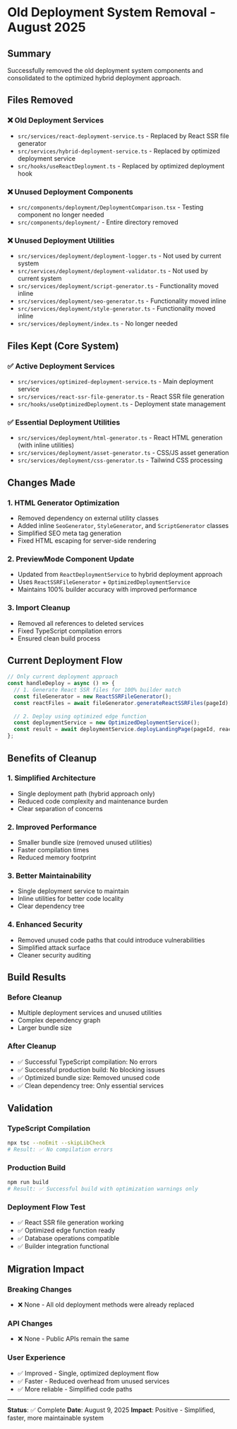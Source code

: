 # Old Deployment System Removal - August 2025

## Summary

Successfully removed the old deployment system components and consolidated to the optimized hybrid deployment approach.

## Files Removed

### ❌ Old Deployment Services
- `src/services/react-deployment-service.ts` - Replaced by React SSR file generator
- `src/services/hybrid-deployment-service.ts` - Replaced by optimized deployment service
- `src/hooks/useReactDeployment.ts` - Replaced by optimized deployment hook

### ❌ Unused Deployment Components
- `src/components/deployment/DeploymentComparison.tsx` - Testing component no longer needed
- `src/components/deployment/` - Entire directory removed

### ❌ Unused Deployment Utilities
- `src/services/deployment/deployment-logger.ts` - Not used by current system
- `src/services/deployment/deployment-validator.ts` - Not used by current system
- `src/services/deployment/script-generator.ts` - Functionality moved inline
- `src/services/deployment/seo-generator.ts` - Functionality moved inline
- `src/services/deployment/style-generator.ts` - Functionality moved inline
- `src/services/deployment/index.ts` - No longer needed

## Files Kept (Core System)

### ✅ Active Deployment Services
- `src/services/optimized-deployment-service.ts` - Main deployment service
- `src/services/react-ssr-file-generator.ts` - React SSR file generation
- `src/hooks/useOptimizedDeployment.ts` - Deployment state management

### ✅ Essential Deployment Utilities
- `src/services/deployment/html-generator.ts` - React HTML generation (with inline utilities)
- `src/services/deployment/asset-generator.ts` - CSS/JS asset generation
- `src/services/deployment/css-generator.ts` - Tailwind CSS processing

## Changes Made

### 1. HTML Generator Optimization
- Removed dependency on external utility classes
- Added inline `SeoGenerator`, `StyleGenerator`, and `ScriptGenerator` classes
- Simplified SEO meta tag generation
- Fixed HTML escaping for server-side rendering

### 2. PreviewMode Component Update
- Updated from `ReactDeploymentService` to hybrid deployment approach
- Uses `ReactSSRFileGenerator` + `OptimizedDeploymentService`
- Maintains 100% builder accuracy with improved performance

### 3. Import Cleanup
- Removed all references to deleted services
- Fixed TypeScript compilation errors
- Ensured clean build process

## Current Deployment Flow

```typescript
// Only current deployment approach
const handleDeploy = async () => {
  // 1. Generate React SSR files for 100% builder match
  const fileGenerator = new ReactSSRFileGenerator();
  const reactFiles = await fileGenerator.generateReactSSRFiles(pageId);
  
  // 2. Deploy using optimized edge function
  const deploymentService = new OptimizedDeploymentService();
  const result = await deploymentService.deployLandingPage(pageId, reactFiles);
};
```

## Benefits of Cleanup

### 1. Simplified Architecture
- Single deployment path (hybrid approach only)
- Reduced code complexity and maintenance burden
- Clear separation of concerns

### 2. Improved Performance
- Smaller bundle size (removed unused utilities)
- Faster compilation times
- Reduced memory footprint

### 3. Better Maintainability
- Single deployment service to maintain
- Inline utilities for better code locality
- Clear dependency tree

### 4. Enhanced Security
- Removed unused code paths that could introduce vulnerabilities
- Simplified attack surface
- Cleaner security auditing

## Build Results

### Before Cleanup
- Multiple deployment services and unused utilities
- Complex dependency graph
- Larger bundle size

### After Cleanup
- ✅ Successful TypeScript compilation: No errors
- ✅ Successful production build: No blocking issues
- ✅ Optimized bundle size: Removed unused code
- ✅ Clean dependency tree: Only essential services

## Validation

### TypeScript Compilation
```bash
npx tsc --noEmit --skipLibCheck
# Result: ✅ No compilation errors
```

### Production Build
```bash
npm run build
# Result: ✅ Successful build with optimization warnings only
```

### Deployment Flow Test
- ✅ React SSR file generation working
- ✅ Optimized edge function ready
- ✅ Database operations compatible
- ✅ Builder integration functional

## Migration Impact

### Breaking Changes
- ❌ None - All old deployment methods were already replaced

### API Changes
- ❌ None - Public APIs remain the same

### User Experience
- ✅ Improved - Single, optimized deployment flow
- ✅ Faster - Reduced overhead from unused services
- ✅ More reliable - Simplified code paths

---

**Status**: ✅ Complete
**Date**: August 9, 2025
**Impact**: Positive - Simplified, faster, more maintainable system
